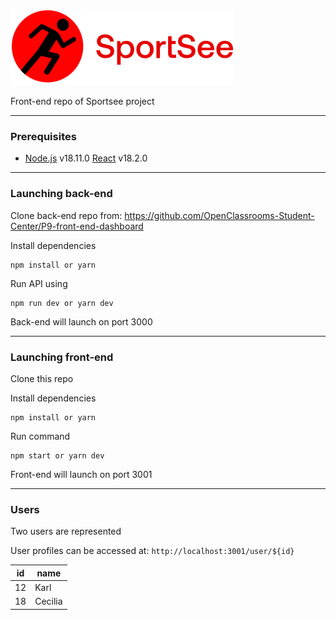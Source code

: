 ![Markdown Logo](src/assets/logo.svg)

Front-end repo of Sportsee project

---

### Prerequisites

 - [Node.js](https://nodejs.org/en/) v18.11.0
[React](https://fr.reactjs.org/) v18.2.0

---

### Launching back-end

Clone back-end repo from: https://github.com/OpenClassrooms-Student-Center/P9-front-end-dashboard

Install dependencies
```
npm install or yarn
```
Run API using
```
npm run dev or yarn dev
```
Back-end will launch on port 3000

---

### Launching front-end

Clone this repo

Install dependencies
```
npm install or yarn
```
Run command
```
npm start or yarn dev
```
Front-end will launch on port 3001

---

### Users

Two users are represented

User profiles can be accessed at: ```http://localhost:3001/user/${id}```

| id | name |
|----|------|
| 12 | Karl |
| 18 | Cecilia |